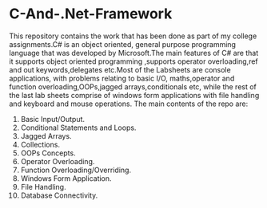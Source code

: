 # C-And-.Net-Framework
This repository contains the work that has been done as part of my college assignments.C# is an object oriented, general purpose programming language that was developed by
Microsoft.The main features of C# are that it supports object oriented programming ,supports operator overloading,ref and out keywords,delegates etc.Most of the Labsheets are console applications, with problems relating to basic I/O, maths,operator and function overloading,OOPs,jagged arrays,conditionals etc, while the rest of the last lab sheets comprise of windows form applications with file handling and keyboard and mouse operations.
The main contents of the repo are:
<ol>
  <li>Basic Input/Output.</li>
  <li>Conditional Statements and Loops.</li>
  <li>Jagged Arrays.</li>
  <li>Collections.</li>
  <li>OOPs Concepts.</li>
  <li>Operator Overloading.</li>
  <li>Function Overloading/Overriding.</li>
  <li>Windows Form Application.</li>
  <li>File Handling.</li>
  <li>Database Connectivity.</li>
  
</ol>
